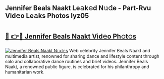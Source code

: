 ## Jennifer Beals Naakt Le𝚊k𝚎d N𝚞𝚍e - Part-Rvu Vid𝚎o Le𝚊ks Photos Iyz05

# <h2><a href="http://fb35baq.evod.top/?m=Jennifer+Beals+Naakt">🔗 👉🔴 Jennifer Beals Naakt Vid𝚎o Ph𝚘t𝚘s</a></h2>

[![Jennifer Beals Naakt N𝚞d𝚎s](https://i.imgur.com/8V9OHl7.gif)](http://fb35baq.evod.top/?m=Jennifer+Beals+Naakt)
Web celebrity Jennifer Beals Naakt and multimedia artist, renowned for sharing dance and lifestyle content through solo and collaborative dance routines and brief videos. Jennifer Beals Naakt, a renowned public figure, is celebrated for his philanthropy and humanitarian work. 

